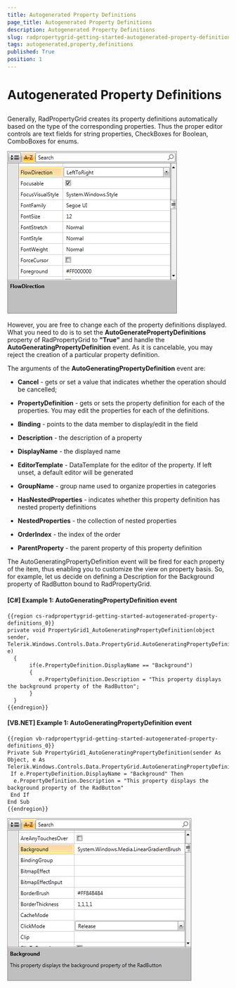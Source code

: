 ```yaml
---
title: Autogenerated Property Definitions
page_title: Autogenerated Property Definitions
description: Autogenerated Property Definitions
slug: radpropertygrid-getting-started-autogenerated-property-definitions
tags: autogenerated,property,definitions
published: True
position: 1
---
```


# Autogenerated Property Definitions



## 

Generally, RadPropertyGrid creates its property definitions automatically based on the type of the corresponding properties. Thus the proper editor controls are text fields for string properties, CheckBoxes for Boolean, ComboBoxes for enums. 

  ![](images/RadPropertyGrid_GettingStarted3.png)



However, you are free to change each of the property definitions displayed. What you need to do is to set the __AutoGeneratePropertyDefinitions__ property of RadPropertyGrid to __"True"__ and handle the __AutoGeneratingPropertyDefinition__ event. As it is cancelable, you may reject the creation of a particular property definition.  

The arguments of the __AutoGeneratingPropertyDefinition__ event are:

* __Cancel__ - gets or set a value that indicates whether the operation should be cancelled;

* __PropertyDefinition__ - gets or sets the property definition for each of the properties. You may edit the properties for each of the definitions.
          

* __Binding__ - points to the data member to display/edit in the field
  

* __Description__ - the description of a property
  

* __DisplayName__ - the displayed name
  

* __EditorTemplate__ - DataTemplate for the editor of the property. If left unset, a default editor will be generated
  

* __GroupName__ - group name used to organize properties in categories
  

* __HasNestedProperties__ - indicates whether this property definition has nested property definitions
  

* __NestedProperties__ - the collection of nested properties
  

* __OrderIndex__ - the index of the order
  

* __ParentProperty__ - the parent property of this property definition
            

The AutoGeneratingPropertyDefinition event will be fired for each property of the item, thus enabling you to customize the view on property basis.
So, for example, let us decide on defining a Description for the Background property of RadButton bound to RadPropertyGrid.

#### __[C#] Example 1: AutoGeneratingPropertyDefinition event__

	{{region cs-radpropertygrid-getting-started-autogenerated-property-definitions_0}}
	private void PropertyGrid1_AutoGeneratingPropertyDefinition(object sender, Telerik.Windows.Controls.Data.PropertyGrid.AutoGeneratingPropertyDefinitionEventArgs e)
	  {   
		   if(e.PropertyDefinition.DisplayName == "Background")
		   {
		  	  e.PropertyDefinition.Description = "This property displays the background property of the RadButton";       
		   }
	  }
	{{endregion}}



#### __[VB.NET] Example 1: AutoGeneratingPropertyDefinition event__

	{{region vb-radpropertygrid-getting-started-autogenerated-property-definitions_0}}
	Private Sub PropertyGrid1_AutoGeneratingPropertyDefinition(sender As Object, e As Telerik.Windows.Controls.Data.PropertyGrid.AutoGeneratingPropertyDefinitionEventArgs)
	 If e.PropertyDefinition.DisplayName = "Background" Then
	  e.PropertyDefinition.Description = "This property displays the background property of the RadButton"
	 End If
	End Sub
	{{endregion}}

![](images/RadPropertyGrid_AutogeneratedPropertyDefinitions.png)


